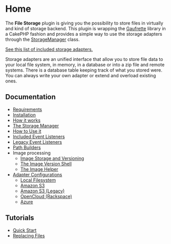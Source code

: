 Home
====

The **File Storage** plugin is giving you the possibility to store files in virtually and kind of storage backend. This plugin is wrapping the [Gaufrette](https://github.com/KnpLabs/Gaufrette) library in a CakePHP fashion and provides a simple way to use the storage adapters through the [StorageManager](../Lib/StorageManager.php) class.

[See this list of included storage adapters.](Docs/Documentation/List-of-included-Adapters.md)

Storage adapters are an unified interface that allow you to store file data to your local file system, in memory, in a database or into a zip file and remote systems. There is a database table keeping track of what you stored were. You can always write your own adapter or extend and overload existing ones.

Documentation
-------------

* [Requirements](Documentation/Requirements.md)
* [Installation](Documentation/Installation.md)
* [How it works](Documentation/How-it-works.md)
* [The Storage Manager](Documentation/The-Storage-Manager.md)
* [How to Use it](Documentation/How-To-Use.md)
* [Included Event Listeners](Documentation/Included-Event-Listeners.md)
* [Legacy Event Listeners](Documentation/Legacy-Event-Listeners.md)
* [Path Builders](Documentation/Path-Builders.md)
* Image processing
  * [Image Storage and Versioning](Documentation/Image-Storage-And-Versioning.md)
  * [The Image Version Shell](Documentation/The-Image-Version-Shell.md)
  * [The Image Helper](Documentation/The-Image-Helper.md)
* [Adapter Configurations](Documentation/Specific-Adapter-Configurations.md)
  * [Local Filesystem](Documentation/Specific-Adapter-Configurations.md#local-filesystem)
  * [Amazon S3](Documentation/Specific-Adapter-Configurations.md#amazons3---awss3-adapter)
  * [Amazon S3 (Legacy)](Documentation/Specific-Adapter-Configurations.md#amazons3---amazons3-adapter-legacy)
  * [OpenCloud (Rackspace)](Documentation/Specific-Adapter-Configurations.md#opencloud-rackspace)
  * [Azure](Documentation/Specific-Adapter-Configurations.md#azure)

Tutorials
---------

* [Quick Start](Tutorials/Quick-Start.md)
* [Replacing Files](Tutorials/Replacing-Files.md)
